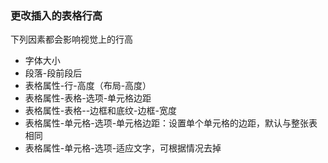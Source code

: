 ### 更改插入的表格行高
下列因素都会影响视觉上的行高
- 字体大小
- 段落-段前段后
- 表格属性-行-高度（布局-高度）
- 表格属性-表格-选项-单元格边距
- 表格属性-表格--边框和底纹-边框-宽度
- 表格属性-单元格-选项-单元格边距：设置单个单元格的边距，默认与整张表相同
- 表格属性-单元格-选项-适应文字，可根据情况去掉
